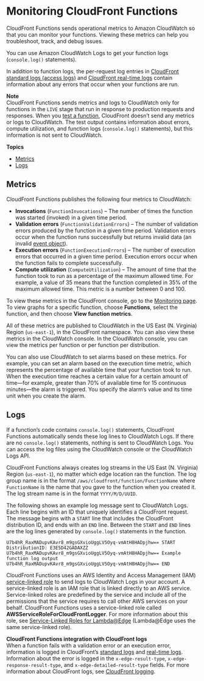 # Monitoring CloudFront Functions<a name="monitoring-functions"></a>

CloudFront Functions sends operational metrics to Amazon CloudWatch so that you can monitor your functions\. Viewing these metrics can help you troubleshoot, track, and debug issues\.

You can use Amazon CloudWatch Logs to get your function logs \(`console.log()` statements\)\.

In addition to function logs, the per\-request log entries in [CloudFront standard logs \(access logs\)](AccessLogs.md) and [CloudFront real\-time logs](real-time-logs.md) contain information about any errors that occur when your functions are run\.

**Note**  
CloudFront Functions sends metrics and logs to CloudWatch only for functions in the `LIVE` stage that run in response to production requests and responses\. When you [test a function](test-function.md), CloudFront doesn’t send any metrics or logs to CloudWatch\. The test output contains information about errors, compute utilization, and function logs \(`console.log()` statements\), but this information is not sent to CloudWatch\.

**Topics**
+ [Metrics](#monitoring-functions-metrics)
+ [Logs](#monitoring-functions-logs)

## Metrics<a name="monitoring-functions-metrics"></a>

CloudFront Functions publishes the following four metrics to CloudWatch:
+ **Invocations** \(`FunctionInvocations`\) – The number of times the function was started \(invoked\) in a given time period\.
+ **Validation errors** \(`FunctionValidationErrors`\) – The number of validation errors produced by the function in a given time period\. Validation errors occur when the function runs successfully but returns invalid data \(an invalid [event object](functions-event-structure.md)\)\.
+ **Execution errors** \(`FunctionExecutionErrors`\) – The number of execution errors that occurred in a given time period\. Execution errors occur when the function fails to complete successfully\.
+ **Compute utilization** \(`ComputeUtilization`\) – The amount of time that the function took to run as a percentage of the maximum allowed time\. For example, a value of 35 means that the function completed in 35% of the maximum allowed time\. This metric is a number between 0 and 100\.

To view these metrics in the CloudFront console, go to the [Monitoring page](https://console.aws.amazon.com/cloudfront/v3/home?#/monitoring)\. To view graphs for a specific function, choose **Functions**, select the function, and then choose **View function metrics**\.

All of these metrics are published to CloudWatch in the US East \(N\. Virginia\) Region \(`us-east-1`\), in the CloudFront namespace\. You can also view these metrics in the CloudWatch console\. In the CloudWatch console, you can view the metrics per function or per function per distribution\.

You can also use CloudWatch to set alarms based on these metrics\. For example, you can set an alarm based on the execution time metric, which represents the percentage of available time that your function took to run\. When the execution time reaches a certain value for a certain amount of time—for example, greater than 70% of available time for 15 continuous minutes—the alarm is triggered\. You specify the alarm’s value and its time unit when you create the alarm\.

## Logs<a name="monitoring-functions-logs"></a>

If a function’s code contains `console.log()` statements, CloudFront Functions automatically sends these log lines to CloudWatch Logs\. If there are no `console.log()` statements, nothing is sent to CloudWatch Logs\. You can access the log files using the CloudWatch console or the CloudWatch Logs API\.

CloudFront Functions always creates log streams in the US East \(N\. Virginia\) Region \(`us-east-1`\), no matter which edge location ran the function\. The log group name is in the format `/aws/cloudfront/function/FunctionName` where `FunctionName` is the name that you gave to the function when you created it\. The log stream name is in the format `YYYY/M/D/UUID`\.

The following shows an example log message sent to CloudWatch Logs\. Each line begins with an ID that uniquely identifies a CloudFront request\. The message begins with a `START` line that includes the CloudFront distribution ID, and ends with an `END` line\. Between the `START` and `END` lines are the log lines generated by `console.log()` statements in the function\.

```
U7b4hR_RaxMADupvKAvr8_m9gsGXvioUggLV5Oyq-vmAtH8HADpjhw== START DistributionID: E3E5D42GADAXZZ
U7b4hR_RaxMADupvKAvr8_m9gsGXvioUggLV5Oyq-vmAtH8HADpjhw== Example function log output
U7b4hR_RaxMADupvKAvr8_m9gsGXvioUggLV5Oyq-vmAtH8HADpjhw== END
```

CloudFront Functions uses an AWS Identity and Access Management \(IAM\) [service\-linked role](https://console.aws.amazon.com/IAM/latest/UserGuide/id_roles_terms-and-concepts.html#iam-term-service-linked-role) to send logs to CloudWatch Logs in your account\. A service\-linked role is an IAM role that is linked directly to an AWS service\. Service\-linked roles are predefined by the service and include all of the permissions that the service requires to call other AWS services on your behalf\. CloudFront Functions uses a service\-linked role called **AWSServiceRoleForCloudFrontLogger**\. For more information about this role, see [Service\-Linked Roles for Lambda@Edge](lambda-edge-permissions.md#using-service-linked-roles) \(Lambda@Edge uses the same service\-linked role\)\.

**CloudFront Functions integration with CloudFront logs**  
When a function fails with a validation error or an execution error, information is logged in CloudFront’s [standard logs](AccessLogs.md) and [real\-time logs](real-time-logs.md)\. Information about the error is logged in the `x-edge-result-type`, `x-edge-response-result-type`, and `x-edge-detailed-result-type` fields\. For more information about CloudFront logs, see [CloudFront logging](logging.md)\.